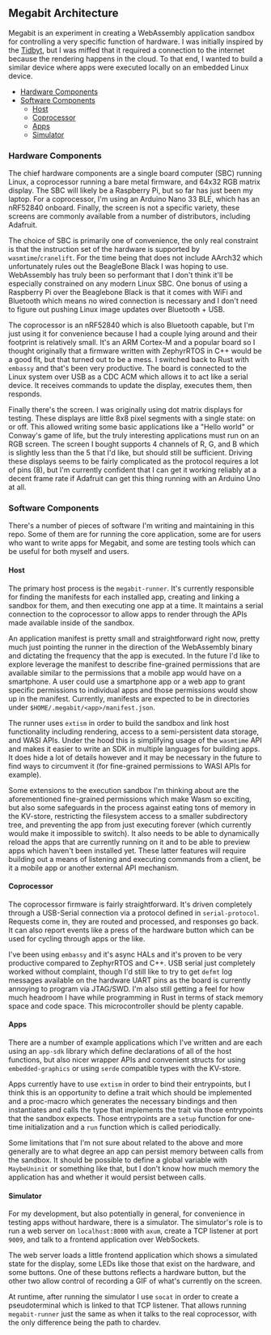 ## Megabit Architecture

Megabit is an experiment in creating a WebAssembly application sandbox for controlling a very specific function of hardware. I was initially inspired by the [Tidbyt](https://tidbyt.com), but I was miffed that it required a connection to the internet because the rendering happens in the cloud. To that end, I wanted to build a similar device where apps were executed locally on an embedded Linux device.

- [Hardware Components](#hardware-components)
- [Software Components](#software-components)
  - [Host](#host)
  - [Coprocessor](#coprocessor)
  - [Apps](#apps)
  - [Simulator](#simulator)

### Hardware Components

The chief hardware components are a single board computer (SBC) running Linux, a coprocessor running a bare metal firmware, and 64x32 RGB matrix display. The SBC will likely be a Raspberry Pi, but so far has just been my laptop. For a coprocessor, I'm using an Arduino Nano 33 BLE, which has an nRF52840 onboard. Finally, the screen is not a specific variety, these screens are commonly available from a number of distributors, including Adafruit.

The choice of SBC is primarily one of convenience, the only real constraint is that the instruction set of the hardware is supported by `wasmtime`/`cranelift`. For the time being that does not include AArch32 which unfortunately rules out the BeagleBone Black I was hoping to use. WebAssembly has truly been so performant that I don't think it'll be especially constrained on any modern Linux SBC. One bonus of using a Raspberry Pi over the Beaglebone Black is that it comes with WiFi and Bluetooth which means no wired connection is necessary and I don't need to figure out pushing Linux image updates over Bluetooth + USB.

The coprocessor is an nRF52840 which is also Bluetooth capable, but I'm just using it for convenience because I had a couple lying around and their footprint is relatively small. It's an ARM Cortex-M and a popular board so I thought originally that a firmware written with ZephyrRTOS in C++ would be a good fit, but that turned out to be a mess. I switched back to Rust with `embassy` and that's been very productive. The board is connected to the Linux system over USB as a CDC ACM which allows it to act like a serial device. It receives commands to update the display, executes them, then responds.

Finally there's the screen. I was originally using dot matrix displays for testing. These displays are little 8x8 pixel segments with a single state: on or off. This allowed writing some basic applications like a "Hello world" or Conway's game of life, but the truly interesting applications must run on an RGB screen. The screen I bought supports 4 channels of R, G, and B which is slightly less than the 5 that I'd like, but should still be sufficient. Driving these displays seems to be fairly complicated as the protocol requires a lot of pins (8), but I'm currently confident that I can get it working reliably at a decent frame rate if Adafruit can get this thing running with an Arduino Uno at all.

### Software Components
There's a number of pieces of software I'm writing and maintaining in this repo. Some of them are for running the core application, some are for users who want to write apps for Megabit, and some are testing tools which can be useful for both myself and users.

#### Host
The primary host process is the `megabit-runner`. It's currently responsible for finding the manifests for each installed app, creating and linking a sandbox for them, and then executing one app at a time. It maintains a serial connection to the coprocessor to allow apps to render through the APIs made available inside of the sandbox.

An application manifest is pretty small and straightforward right now, pretty much just pointing the runner in the direction of the WebAssembly binary and dictating the frequency that the app is executed. In the future I'd like to explore leverage the manifest to describe fine-grained permissions that are available similar to the permissions that a mobile app would have on a smartphone. A user could use a smartphone app or a web app to grant specific permissions to individual apps and those permissions would show up in the manifest. Currently, manifests are expected to be in directories under `$HOME/.megabit/<app>/manifest.json`.

The runner uses `extism` in order to build the sandbox and link host functionality including rendering, access to a semi-persistent data storage, and WASI APIs. Under the hood this is simplifying usage of the `wasmtime` API and makes it easier to write an SDK in multiple languages for building apps. It does hide a lot of details however and it may be necessary in the future to find ways to circumvent it (for fine-grained permissions to WASI APIs for example).

Some extensions to the execution sandbox I'm thinking about are the aforementioned fine-grained permissions which make Wasm so exciting, but also some safeguards in the process against eating tons of memory in the KV-store, restricting the filesystem access to a smaller subdirectory tree, and preventing the app from just executing forever (which currently would make it impossible to switch). It also needs to be able to dynamically reload the apps that are currently running on it and to be able to preview apps which haven't been installed yet. These latter features will require building out a means of listening and executing commands from a client, be it a mobile app or another external API mechanism.

#### Coprocessor
The coprocessor firmware is fairly straightforward. It's driven completely through a USB-Serial connection via a protocol defined in `serial-protocol`. Requests come in, they are routed and processed, and responses go back. It can also report events like a press of the hardware button which can be used for cycling through apps or the like.

I've been using `embassy` and it's async HALs and it's proven to be very productive compared to ZephyrRTOS and C++. USB serial just completely worked without complaint, though I'd still like to try to get `defmt` log messages available on the hardware UART pins as the board is currently annoying to program via JTAG/SWD. I'm also still getting a feel for how much headroom I have while programming in Rust in terms of stack memory space and code space. This microcontroller should be plenty capable.

#### Apps
There are a number of example applications which I've written and are each using an `app-sdk` library which define declarations of all of the host functions, but also nicer wrapper APIs and convenient structs for using `embedded-graphics` or using `serde` compatible types with the KV-store.

Apps currently have to use `extism` in order to bind their entrypoints, but I think this is an opportunity to define a trait which should be implemented and a proc-macro which generates the necessary bindings and then instantiates and calls the type that implements the trait via those entrypoints that the sandbox expects. Those entrypoints are a `setup` function for one-time initialization and a `run` function which is called periodically.

Some limitations that I'm not sure about related to the above and more generally are to what degree an app can persist memory between calls from the sandbox. It should be possible to define a global variable with `MaybeUninit` or something like that, but I don't know how much memory the application has and whether it would persist between calls.

#### Simulator
For my development, but also potentially in general, for convenience in testing apps without hardware, there is a simulator. The simulator's role is to run a web server on `localhost:8000` with `axum`, create a TCP listener at port `9009`, and talk to a frontend application over WebSockets. 

The web server loads a little frontend application which shows a simulated state for the display, some LEDs like those that exist on the hardware, and some buttons. One of these buttons reflects a hardware button, but the other two allow control of recording a GIF of what's currently on the screen.

At runtime, after running the simulator I use `socat` in order to create a pseudoterminal which is linked to that TCP listener. That allows running `megabit-runner` just the same as when it talks to the real coprocessor, with the only difference being the path to chardev.
